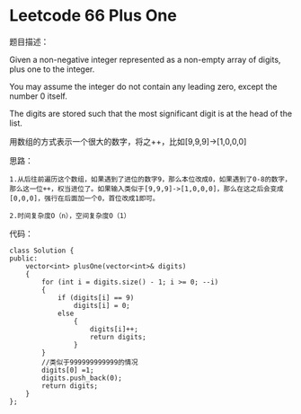 # Leetcode 66 Plus One
题目描述：

Given a non-negative integer represented as a non-empty array of digits, plus one to the integer.

You may assume the integer do not contain any leading zero, except the number 0 itself.

The digits are stored such that the most significant digit is at the head of the list.

用数组的方式表示一个很大的数字，将之++，比如[9,9,9]->[1,0,0,0]

思路：

    1.从后往前遍历这个数组，如果遇到了进位的数字9，那么本位改成0，如果遇到了0-8的数字，那么这一位++，权当进位了。如果输入类似于[9,9,9]->[1,0,0,0]，那么在这之后会变成[0,0,0]，强行在后面加一个0，首位改成1即可。

    2.时间复杂度O（n），空间复杂度O（1）

代码：
```
class Solution {  
public:  
    vector<int> plusOne(vector<int>& digits)   
    {  
        for (int i = digits.size() - 1; i >= 0; --i)  
        {  
            if (digits[i] == 9)  
                digits[i] = 0;  
            else  
                {  
                    digits[i]++;  
                    return digits;  
                }  
        }  
        //类似于999999999999的情况  
        digits[0] =1;  
        digits.push_back(0);  
        return digits;  
    }  
};  
```
